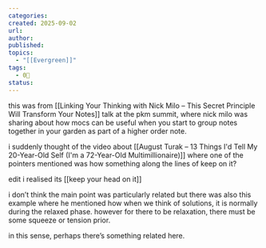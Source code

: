 ```yaml
---
categories:
created: 2025-09-02
url: 
author:
published: 
topics:
  - "[[Evergreen]]"
tags:
  - 0🌲
status:
---
```

this was from [[Linking Your Thinking with Nick Milo – This Secret Principle Will Transform Your Notes]] talk at the pkm summit, where nick milo was sharing about how mocs can be useful when you start to group notes together in your garden as part of a higher order note.

i suddenly thought of the video about [[August Turak – 13 Things I'd Tell My 20-Year-Old Self (I'm a 72-Year-Old Multimillionaire)]]   where one of the pointers mentioned was how something along the lines of keep on it? 

edit i realised its [[keep your head on it]]

i don’t think the main point was particularly related but there was also this example where he mentioned how when we think of solutions, it is normally during the relaxed phase. however for there to be relaxation, there must be some squeeze or tension prior.

in this sense, perhaps there’s something related here.